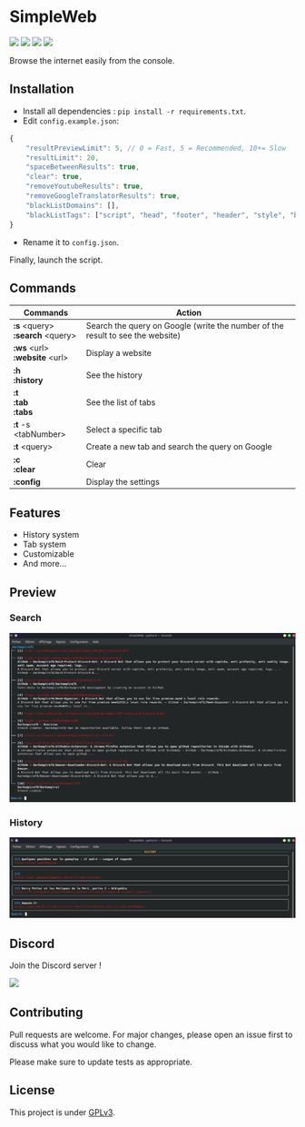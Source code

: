 # SimpleWeb

![](https://img.shields.io/codefactor/grade/github/Darkempire78/SimpleWeb?style=for-the-badge) ![](https://img.shields.io/github/repo-size/Darkempire78/SimpleWeb?style=for-the-badge) ![](https://img.shields.io/badge/SOURCERY-ENABLED-green?style=for-the-badge) <a href="https://discord.com/invite/sPvJmY7mcV"><img src="https://img.shields.io/discord/831524351311609907?color=%237289DA&label=DISCORD&style=for-the-badge"></a>

Browse the internet easily from the console.

## Installation

* Install all dependencies : ``pip install -r requirements.txt``.
* Edit `config.example.json`:

```Javascript
{
    "resultPreviewLimit": 5, // 0 = Fast, 5 = Recommended, 10+= Slow
    "resultLimit": 20,
    "spaceBetweenResults": true,
    "clear": true,
    "removeYoutubeResults": true,
    "removeGoogleTranslatorResults": true,
    "blackListDomains": [],
    "blackListTags": ["script", "head", "footer", "header", "style", "button", "iframe", "img", "picture", "video", "svg", "span", "form", "nav", "menu", "input"] // You can remove "span" if it takes away important information
}
```
* Rename it to `config.json`.

Finally, launch the script.

## Commands

| Commands                    | Action                                                                         |
|-----------------------------|--------------------------------------------------------------------------------|
| **:s** \<query>  <br> **:search** \<query> | Search the query on Google (write the number of the result to see the website) |
| **:ws** \<url> <br> **:website** \<url>    | Display a website                                                              |
| **:h** <br> **:history**                 | See the history                                                                |
| **:t** <br> **:tab** <br> **:tabs**               | See the list of tabs                                                           |
| **:t** -s \<tabNumber>           | Select a specific tab                                                          |
| **:t** \<query>                  | Create a new tab and search the query on Google                                |
| **:c** <br> **:clear**                   | Clear                                                                          |
| **:config**                     | Display the settings                                                           |

## Features

* History system
* Tab system
* Customizable
* And more...

## Preview

### Search
<img src="assets/capture1.png" width="700"/>

### History
<img src="assets/capture2.png" width="700"/>

## Discord

Join the Discord server !

[![](https://i.imgur.com/UfyvtOL.png)](https://discord.gg/sPvJmY7mcV)

## Contributing

Pull requests are welcome. For major changes, please open an issue first to discuss what you would like to change.

Please make sure to update tests as appropriate.

## License

This project is under [GPLv3](https://github.com/Darkempire78/Raid-Protect-Discord-Bot/blob/master/LICENSE).
